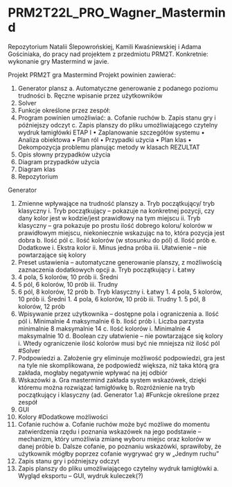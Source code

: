 # PRM2T22L_PRO_Wagner_Mastermind

Repozytorium Natalii Ślepowrońskiej, Kamili Kwaśniewskiej i Adama Gościniaka, do pracy nad projektem z przedmiotu PRM2T. Konkretnie: wykonanie gry Mastermind w javie.

Projekt PRM2T gra Mastermind
Projekt powinien zawierać:
1.	Generator plansz
    a.	Automatyczne generowanie z podanego poziomu trudności
    b.	Ręczne wpisanie przez użytkowników
2.	Solver
3.	Funkcje określone przez zespół:
4.	Program powinien umożliwiać:
    a.	Cofanie ruchów
    b.	Zapis stanu gry i późniejszy odczyt
    c.	Zapis planszy do pliku umożliwiającego czytelny wydruk łamigłówki
ETAP I
•	Zaplanowanie szczegółów systemu
•	Analiza obiektowa
•	Plan ról
•	Przypadki użycia
•	Plan klas
•	Dekompozycja problemu planując metody w klasach
REZULTAT
1.	Opis słowny przypadków użycia 
2.	Diagram przypadków użycia
3.	Diagram klas
4.	Repozytorium 

Generator
1.	Zmienne wpływające na trudność planszy
    a.	Tryb początkujący/ tryb klasyczny
        i.	Tryb początkujący – pokazuje na konkretnej pozycji, czy dany kolor jest w kodzie/jest prawidłowy na tym miejscu
        ii.	Tryb klasyczny – gra pokazuje po prostu ilość dobrego koloru/ kolorów w prawidłowym miejscu, niekoniecznie wskazując na to, która pozycja jest dobra
    b.	Ilość pól
    c.	Ilość kolorów (w stosunku do pól)
    d.	Ilość prób
    e.	Dodatkowe
        i.	Ekstra kolor
        ii.	Minus jedna próba 
        iii.	Ułatwienie – nie powtarzające się kolory
2.	Preset ustawienia – automatyczne generowanie planszy, z możliwością zaznaczenia dodatkowych opcji 
    a.	Tryb początkujący 
        i.	Łatwy
1.	4 pola, 5 kolorów, 10 prób
        ii.	Średni
1.	5 pól, 6 kolorów, 10 prób
        iii.	Trudny
1.	6 pól, 8 kolorów, 12 prób
    b.	Tryb klasyczny 
        i.	Łatwy
            1.	4 pola, 5 kolorów, 10 prób
        ii.	Średni
            1.	4 pola, 6 kolorów, 10 prób
        iii.	Trudny
            1.	5 pól, 8 kolorów, 12 prób
3.	Wpisywanie przez użytkownika – dostępne pola i ograniczenia
    a.	Ilość pól
        i.	Minimalnie 4 maksymalnie 6
    b.	Ilość prób 
        i.	Liczba parzysta minimalnie 8 maksymalnie 14
    c.	Ilość kolorów
        i.	Minimalnie 4 maksymalnie 10
    d.	Boolean czy ułatwienie – nie powtarzające się kolory 
        i.	Wtedy ograniczenie ilość kolorów musi być nie mniejsza niż ilość pól
#Solver 
1.	Podpowiedzi 
    a.	Założenie gry eliminuje możliwość podpowiedzi, gra jest na tyle nie skomplikowana, że podpowiedź większa, niż taka którą gra zakłada, mogłaby negatywnie wpływać na jej odbiór
2.	Wskazówki 
    a.	Gra mastermind zakłada system wskazówek, dzięki któremu można rozwiązać łamigłówkę
    b.	Rozróżnienie na tryb początkujący i klasyczny (ad. Generator 1.a)
#Funkcje określone przez zespół
1.	GUI
2.	Kolory
#Dodatkowe możliwości
1.	Cofanie ruchów
        a.	Cofanie ruchów może być możliwe do momentu zatwierdzenia rzędu i poznania wskazówek na jego podstawie – mechanizm, który umożliwia zmianę wyboru miejsc oraz kolorów w danej próbie
    b.	Dalsze cofanie, po poznaniu wskazówki, sprawiłoby, że użytkownik mógłby poprzez cofanie wygrywać gry w „Jednym ruchu”
2.	Zapis stanu gry i późniejszy odczyt
3.	Zapis planszy do pliku umożliwiającego czytelny wydruk łamigłówki
    a.	Wygląd eksportu – GUI, wydruk kuleczek(?) 

